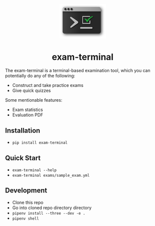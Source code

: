 

<p align="center"><img width="150" alt="portfolio_view" src="https://raw.githubusercontent.com/ismet55555/exam-terminal/master/misc/logo.png"></p>

<h1 align="center">exam-terminal</h1>

The exam-terminal is a terminal-based examination tool, which you can potentially do any of the following:

- Construct and take practice exams
- Give quick quizzes

Some mentionable features:

- Exam statistics
- Evaluation PDF

## Installation

- `pip install exam-terminal`

## Quick Start
- `exam-terminal --help`
- `exam-terminal exams/sample_exam.yml`

## Development

- Clone this repo
- Go into cloned repo directory directory
- `pipenv install --three --dev -e .`
- `pipenv shell`
